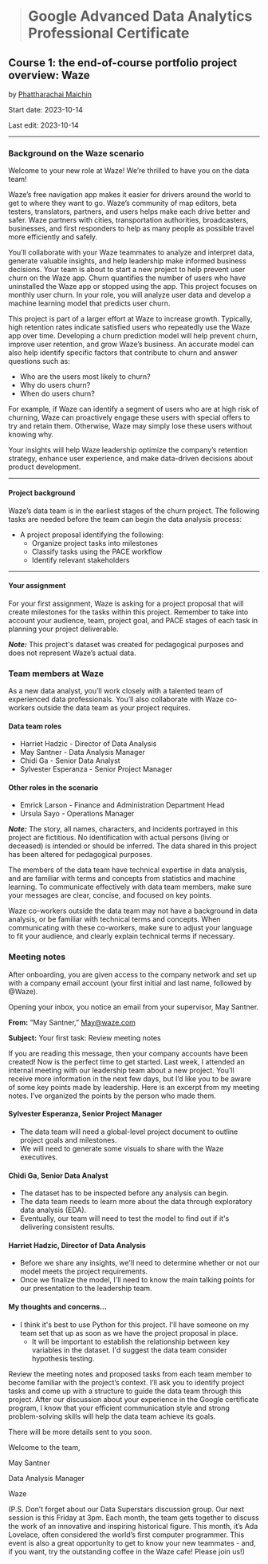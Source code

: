 > # Google Advanced Data Analytics Professional Certificate

## **Course 1: the end-of-course portfolio project overview: Waze**

by [Phattharachai Maichin](https://www.linkedin.com/in/phattharachai-m/)

Start date: 2023-10-14

Last edit: 2023-10-14
***
### Background on the Waze scenario

Welcome to your new role at Waze! We’re thrilled to have you on the data team! 

Waze’s free navigation app makes it easier for drivers around the world to get to where they want to go. 
Waze’s community of map editors, beta testers, translators, partners, and users helps make each drive better and safer. 
Waze partners with cities, transportation authorities, broadcasters, businesses, and first responders to help as many people as possible travel more efficiently and safely. 

You’ll collaborate with your Waze teammates to analyze and interpret data, generate valuable insights, and help leadership make informed business decisions. 
Your team is about to start a new project to help prevent user churn on the Waze app. Churn quantifies the number of users who have uninstalled the Waze app or stopped using the app. 
This project focuses on monthly user churn. In your role, you will analyze user data and develop a machine learning model that predicts user churn. 

This project is part of a larger effort at Waze to increase growth. Typically, high retention rates indicate satisfied users who repeatedly use the Waze app over time. 
Developing a churn prediction model will help prevent churn, improve user retention, and grow Waze’s business. 
An accurate model can also help identify specific factors that contribute to churn and answer questions such as: 
   + Who are the users most likely to churn?
   + Why do users churn? 
   + When do users churn? 

For example, if Waze can identify a segment of users who are at high risk of churning, Waze can proactively engage these users with special offers to try and retain them. 
Otherwise, Waze may simply lose these users without knowing why. 

Your insights will help Waze leadership optimize the company’s retention strategy, enhance user experience, and make data-driven decisions about product development.  
___
#### Project background
Waze’s data team is in the earliest stages of the churn project. The following tasks are needed before the team can begin the data analysis process:
   + A project proposal identifying the following:
        * Organize project tasks into milestones
        * Classify tasks using the PACE workflow
        * Identify relevant stakeholders
___
#### Your assignment
For your first assignment, Waze is asking for a project proposal that will create milestones for the tasks within this project. 
Remember to take into account your audience, team, project goal, and PACE stages of each task in planning your project deliverable.

**_Note:_** This project's dataset was created for pedagogical purposes and does not represent Waze’s actual data.

### Team members at Waze
As a new data analyst, you’ll work closely with a talented team of experienced data professionals. 
You’ll also collaborate with Waze co-workers outside the data team as your project requires.

#### **Data team roles**
   + Harriet Hadzic - Director of Data Analysis
   + May Santner - Data Analysis Manager
   + Chidi Ga - Senior Data Analyst
   + Sylvester Esperanza - Senior Project Manager 

#### **Other roles in the scenario**
   + Emrick Larson - Finance and Administration Department Head
   + Ursula Sayo - Operations Manager

**_Note:_** The story, all names, characters, and incidents portrayed in this project are fictitious. 
No identification with actual persons (living or deceased) is intended or should be inferred. The data shared in this project has been altered for pedagogical purposes.

The members of the data team have technical expertise in data analysis, and are familiar with  terms and concepts from statistics and machine learning. 
To communicate effectively with data team members, make sure your messages are clear, concise, and focused on key points. 

Waze co-workers outside the data team may not have a background in data analysis, or be familiar with technical terms and concepts. 
When communicating with these co-workers, make sure to adjust your language to fit your audience, and clearly explain technical terms if necessary.

### Meeting notes
After onboarding, you are given access to the company network and set up with a company email account (your first initial and last name, followed by @Waze).

Opening your inbox, you notice an email from your supervisor, May Santner. 

**From:**  “May Santner,” May@waze.com 

**Subject:** Your first task: Review meeting notes

If you are reading this message, then your company accounts have been created! Now is the perfect time to get started. Last week, I attended an internal meeting with our leadership team about a new project. You’ll receive more information in the next few days, but I’d like you to be aware of some key points made by leadership. Here is an excerpt from my meeting notes. I’ve organized the points by the person who made them.
#### Sylvester Esperanza, Senior Project Manager
   + The data team will need a global-level project document to outline project goals and milestones.
   + We will need to generate some visuals to share with the Waze executives.
#### Chidi Ga, Senior Data Analyst
   + The dataset has to be inspected before any analysis can begin.
   + The data team needs to learn more about the data through exploratory data analysis (EDA).
   + Eventually, our team will need to test the model to find out if it's delivering consistent results.
#### Harriet Hadzic, Director of Data Analysis
   + Before we share any insights, we'll need to determine whether or not our model meets the project requirements.
   + Once we finalize the model, I'll need to know the main talking points for our presentation to the leadership team.
#### My thoughts and concerns… 
   + I think it's best to use Python for this project. I'll have someone on my team set that up as soon as we have the project proposal in place.
       * It will be important to establish the relationship between key variables in the dataset. I'd suggest the data team consider hypothesis testing.

Review the meeting notes and proposed tasks from each team member to become familiar with the project’s context. I’ll ask you to identify project tasks and come up with a structure to guide the data team through this project. After our discussion about your experience in the Google certificate program, I know that your efficient communication style and strong problem-solving skills will help the data team achieve its goals. 

There will be more details sent to you soon.

Welcome to the team,

May Santner 

Data Analysis Manager

Waze

(P.S. Don’t forget about our Data Superstars discussion group. Our next session is this Friday at 3pm. Each month, the team gets together to discuss the work of an innovative and inspiring historical figure. This month, it’s Ada Lovelace, often considered the world’s first computer programmer. This event is also a great opportunity to get to know your new teammates - and, if you want, try the outstanding coffee in the Waze cafe! Please join us!)

